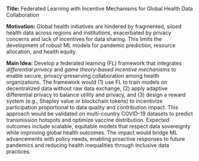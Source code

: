 **Title:** Federated Learning with Incentive Mechanisms for Global Health Data Collaboration  

**Motivation:** Global health initiatives are hindered by fragmented, siloed health data across regions and institutions, exacerbated by privacy concerns and lack of incentives for data sharing. This limits the development of robust ML models for pandemic prediction, resource allocation, and health equity.  

**Main Idea:** Develop a federated learning (FL) framework that integrates *differential privacy* and *game theory-based incentive mechanisms* to enable secure, privacy-preserving collaboration among health organizations. The framework would (1) use FL to train models on decentralized data without raw data exchange, (2) apply adaptive differential privacy to balance utility and privacy, and (3) design a reward system (e.g., Shapley value or blockchain tokens) to incentivize participation proportional to data quality and contribution impact. This approach would be validated on multi-country COVID-19 datasets to predict transmission hotspots and optimize vaccine distribution. Expected outcomes include scalable, equitable models that respect data sovereignty while improving global health outcomes. The impact would bridge ML advancements with policy needs, enabling proactive responses to future pandemics and reducing health inequalities through inclusive data practices.